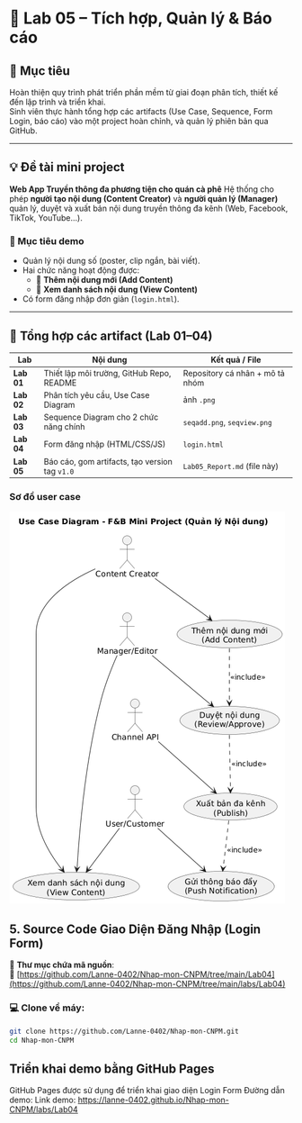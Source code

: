 
# 🧾 Lab 05 – Tích hợp, Quản lý & Báo cáo

## 🎯 Mục tiêu
Hoàn thiện quy trình phát triển phần mềm từ giai đoạn phân tích, thiết kế đến lập trình và triển khai.  
Sinh viên thực hành tổng hợp các artifacts (Use Case, Sequence, Form Login, báo cáo) vào một project hoàn chỉnh, và quản lý phiên bản qua GitHub.

---

## 💡 Đề tài mini project
**Web App Truyền thông đa phương tiện cho quán cà phê** 
Hệ thống cho phép **người tạo nội dung (Content Creator)** và **người quản lý (Manager)** quản lý, duyệt và xuất bản nội dung truyền thông đa kênh (Web, Facebook, TikTok, YouTube…).

### 🎯 Mục tiêu demo
- Quản lý nội dung số (poster, clip ngắn, bài viết).  
- Hai chức năng hoạt động được:
  - 📝 **Thêm nội dung mới (Add Content)**
  - 👀 **Xem danh sách nội dung (View Content)**
- Có form đăng nhập đơn giản (`login.html`).

---

## 🧩 Tổng hợp các artifact (Lab 01–04)

| **Lab** | **Nội dung** | **Kết quả / File** |
|----------|---------------|--------------------|
| **Lab 01** | Thiết lập môi trường, GitHub Repo, README | Repository cá nhân + mô tả nhóm |
| **Lab 02** | Phân tích yêu cầu, Use Case Diagram | ảnh `.png` |
| **Lab 03** | Sequence Diagram cho 2 chức năng chính | `seqadd.png`, `seqview.png` |
| **Lab 04** | Form đăng nhập (HTML/CSS/JS) | `login.html` |
| **Lab 05** | Báo cáo, gom artifacts, tạo version tag `v1.0` | `Lab05_Report.md` (file này) |


### Sơ đồ user case
![Use Case](../Lab02/usercase.png)

## 5. Source Code Giao Diện Đăng Nhập (Login Form)

📁 **Thư mục chứa mã nguồn**:  
🔗 [https://github.com/Lanne-0402/Nhap-mon-CNPM/tree/main/Lab04](https://github.com/Lanne-0402/Nhap-mon-CNPM/tree/main/labs/Lab04)

### 💻 Clone về máy:
```bash
git clone https://github.com/Lanne-0402/Nhap-mon-CNPM.git
cd Nhap-mon-CNPM
```

## Triển khai demo bằng GitHub Pages

GitHub Pages được sử dụng để triển khai giao diện Login Form
Đường dẫn demo:
Link demo: https://lanne-0402.github.io/Nhap-mon-CNPM/labs/Lab04



